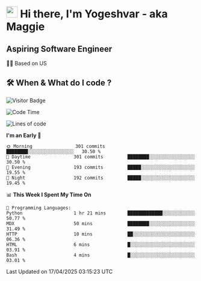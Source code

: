 <h1><img src="https://emojis.slackmojis.com/emojis/images/1531849430/4246/blob-sunglasses.gif?1531849430" width="30"/> Hi there, I'm Yogeshvar - aka Maggie</h1>

## Aspiring Software Engineer
🏂🏻  Based on US 

## 🛠 When & What do I code ?  

![Visitor Badge](https://visitor-badge.feriirawann.repl.co?username=yogeshvar&repo=yogeshvar&label=Visitors&style=plastic&color=%23457BFF&contentType=svg)

<!--START_SECTION:waka-->
![Code Time](http://img.shields.io/badge/Code%20Time-2%2C927%20hrs%2047%20mins-blue)

![Lines of code](https://img.shields.io/badge/From%20Hello%20World%20I%27ve%20Written-3.9%20million%20lines%20of%20code-blue)

**I'm an Early 🐤** 

```text
🌞 Morning                301 commits         ████████░░░░░░░░░░░░░░░░░   30.50 % 
🌆 Daytime                301 commits         ████████░░░░░░░░░░░░░░░░░   30.50 % 
🌃 Evening                193 commits         █████░░░░░░░░░░░░░░░░░░░░   19.55 % 
🌙 Night                  192 commits         █████░░░░░░░░░░░░░░░░░░░░   19.45 % 
```


📊 **This Week I Spent My Time On** 

```text
💬 Programming Languages: 
Python                   1 hr 21 mins        █████████████░░░░░░░░░░░░   50.77 % 
MDX                      50 mins             ████████░░░░░░░░░░░░░░░░░   31.49 % 
HTTP                     10 mins             ██░░░░░░░░░░░░░░░░░░░░░░░   06.36 % 
HTML                     6 mins              █░░░░░░░░░░░░░░░░░░░░░░░░   03.91 % 
Bash                     4 mins              █░░░░░░░░░░░░░░░░░░░░░░░░   03.01 % 
```


 Last Updated on 17/04/2025 03:15:23 UTC
<!--END_SECTION:waka-->
